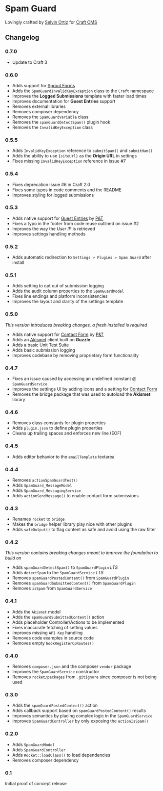 # Spam Guard

Lovingly crafted by [Selvin Ortiz][developer] for [Craft CMS][craftcms]

## Changelog

### 0.7.0
- Update to Craft 3

### 0.6.0
- Adds support for [Sprout Forms][sproutforms]
- Adds the `SpamGuardInvalidKeyException` class to the `Craft` namespace
- Improves the **Logged Submissions** template with faster load times
- Improves documentation for **Guest Entries** support
- Removes external libraries
- Removes composer dependency
- Removes the `SpamGuardVariable` class
- Removes the `spamGuardDetectSpam()` plugin hook
- Removes the `InvalidKeyException` class

### 0.5.5
- Adds `InvalidKeyException` reference to `submitSpam()` and `submitHam()`
- Adds the ability to use `{siteUrl}` as the **Origin URL** in settings
- Fixes missing `InvalidKeyException` reference in issue #7

### 0.5.4
- Fixes deprecation issue #6 in Craft 2.0
- Fixes some typos in code comments and the README
- Improves styling for logged submissions

### 0.5.3
- Adds native support for [Guest Entries][guestentries] by [P&T][pixelandtonic]
- Fixes a typo in the footer from code reuse outlined on issue #2
- Improves the way the *User IP* is retrieved
- Improves settings handling methods

### 0.5.2
- Adds automatic redirection to `Settings > Plugins > Spam Guard` after install

### 0.5.1
- Adds setting to opt out of submission logging
- Adds the audit column properties to the `SpamGuardModel`
- Fixes line endings and platform inconsistencies
- Improves the layout and clarity of the settings template

### 0.5.0
_This version introduces breaking changes, a fresh installed is required_

- Adds native support for [Contact Form][contactform] by [P&T][pixelandtonic]
- Adds an [Akismet][akismet] client built on **Guzzle**
- Adds a basic Unit Test Suite
- Adds basic submission logging
- Improves codebase by removing proprietary form functionality

### 0.4.7
- Fixes an issue caused by accessing an undefined constant @ `SpamGuardService`
- Improves the settings UI by adding icons and a setting for [Contact Form][contactform]
- Removes the bridge package that was used to autoload the **Akismet** library

### 0.4.6
- Removes class constants for plugin properties
- Adds `plugin.json` to define plugin properties
- Cleans up trailing spaces and enforces new line (EOF)

### 0.4.5
- Adds editor behavior to the `emailTemplate` textarea

### 0.4.4
- Removes `actionSpamGuardTest()`
- Adds `SpamGuard_MessageModel`
- Adds `SpamGuard_MessagingService`
- Adds `actionSendMessage()` to enable contact form submissions

### 0.4.3
- Renames `rocket` to `bridge`
- Makes the `bridge` helper library play nice with other plugins
- Adds `safeOutput()` to flag content as safe and avoid using the raw filter

### 0.4.2
_This version contains breaking changes meant to improve the foundation to build on_

- Adds `spamGuardDetectSpam()` to `SpamGuardPlugin` *LTS*
- Adds `detectSpam` to the `SpamGuardService` *LTS*
- Removes `spamGuardPostedContent()` from `SpamGuardPlugin`
- Removes `spamGuardSubmittedContent()` from `SpamGuardPlugin`
- Removes `isSpam` from `SpamGuardService`

### 0.4.1
- Adds the `Akismet` model
- Adds the `spamGuardSubmittedContent()` action
- Adds placeholder Controller/Actions to be implemented
- Fixes inaccurate fetching of setting values
- Improves missing `API Key` handling
- Removes code examples in source code
- Removes empty `hookRegisterCpRoutes()`

### 0.4.0
- Removes `composer.json` and the composer `vendor` package
- Improves the `SpamGuardService` constructor
- Removes `rocket/packages` from `.gitignore` since composer is not being used

### 0.3.0
- Adds the `spamGuardPostedContent()` action
- Adds callback support based on `spamGuardPostedContent()` results
- Improves semantics by placing complex logic in the `SpamGuardService`
- Improves `SpamGuardController` by only exposing the `actionIsSpam()`

### 0.2.0
- Adds `SpamGuardModel`
- Adds `SpamGuardController`
- Adds `Rocket::loadClass()` to load dependencies
- Removes composer dependency

### 0.1
Initial proof of concept release

[developer]:http://twitter.com/selvinortiz "@selvinortiz"
[craftcms]:http://buildwithcraft.com "Craft CMS"
[akismet]:http://akismet.com "Akismet"
[contactform]:https://github.com/pixelandtonic/ContactForm "Contact Form"
[guestentries]:https://github.com/pixelandtonic/GuestEntries "Guest Entries"
[sproutforms]:http://sprout.barrelstrengthdesign.com/craft-plugins/forms "Sprout Forms"
[pixelandtonic]:http://pixelandtonic.com "Pixel & Tonic"
